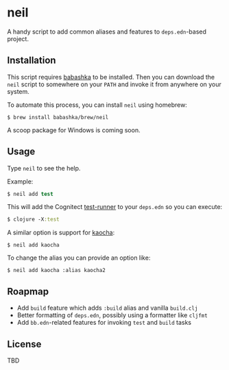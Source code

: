 # neil

A handy script to add common aliases and features to `deps.edn`-based project.

## Installation

This script requires
[babashka](https://github.com/babashka/babashka#installation) to be
installed. Then you can download the `neil` script to somewhere on your `PATH`
and invoke it from anywhere on your system.

To automate this process, you can install `neil` using homebrew:

```
$ brew install babashka/brew/neil
```

A scoop package for Windows is coming soon.

## Usage

Type `neil` to see the help.

Example:

``` clojure
$ neil add test
```

This will add the Cognitect
[test-runner](https://github.com/cognitect-labs/test-runner) to your `deps.edn`
so you can execute:

``` clojure
$ clojure -X:test
```

A similar option is support for [kaocha](https://github.com/lambdaisland/kaocha):

```
$ neil add kaocha
```

To change the alias you can provide an option like:

```
$ neil add kaocha :alias kaocha2
```

## Roapmap

- Add `build` feature which adds `:build` alias and vanilla `build.clj`
- Better formatting of `deps.edn`, possibly using a formatter like `cljfmt`
- Add `bb.edn`-related features for invoking `test` and `build` tasks

## License

TBD
